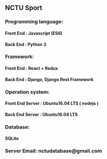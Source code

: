 <div>
  <h2> NCTU Sport </h2>
  <div>
    <h3> Programming language:</h3>
    <h4>Front End : Javascript (ES6)</h4>
    <h4>Back End : Python 3</h4>
  </div>
  <div>
    <h3>Framework:</h3>
    <h4>Front End : React + Redux</h4>
    <h4>Back End : Django, Django Rest Framework</h4>
  </div>
  <div>
    <h3>Operation system:</h3>
    <h4>Front End Server : Ubuntu16.04 LTS ( nodejs )</h4>
    <h4>Back End Server : Ubuntu16.04 LTS</h4>
  </div>
  <div>
    <h3>Database:</h3>
    <h4>SQLite</h4>
  </div>
  <div>
    <h3>Server Email: nctudatabase@gmail.com</h3>
  </div>
